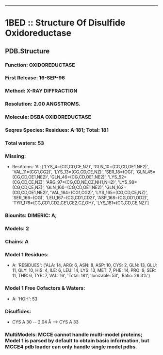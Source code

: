---
# 1BED :: Structure Of Disulfide Oxidoreductase
## PDB.Structure
### Function: OXIDOREDUCTASE
### First Release: 16-SEP-96
### Method: X-RAY DIFFRACTION
### Resolution: 2.00 ANGSTROMS.
### Molecule: DSBA OXIDOREDUCTASE
### Seqres Species: Residues: A:181; Total: 181
### Total waters: 53
### Missing:
  - ResAtoms:
 'A': ['LYS_4=(CG,CD,CE,NZ)', 'GLN_10=(CG,CD,OE1,NE2)', 'VAL_11=(CG1,CG2)', 'LYS_13=(CG,CD,CE,NZ)', 'SER_18=(OG)', 'GLN_45=(CG,CD,OE1,NE2)', 'GLN_46=(CG,CD,OE1,NE2)', 'LYS_52=(CG,CD,CE,NZ)', 'ARG_97=(CG,CD,NE,CZ,NH1,NH2)', 'LYS_98=(CG,CD,CE,NZ)', 'GLN_160=(CG,CD,OE1,NE2)', 'GLN_162=(CG,CD,OE1,NE2)', 'VAL_164=(CG1,CG2)', 'LYS_165=(CG,CD,CE,NZ)', 'SER_166=(OG)', 'LEU_167=(CG,CD1,CD2)', 'ASP_168=(CG,OD1,OD2)', 'TYR_176=(CG,CD1,CD2,CE1,CE2,CZ,OH)',
       'LYS_181=(CG,CD,CE,NZ)']

### Biounits: DIMERIC: A;
### Models: 2
### Chains: A
### Model 1 Residues:
  - A:
 'RESIDUES': ('ALA: 14, ARG: 6, ASN: 8, ASP: 10, CYS: 2, GLN: 13, GLU: 11, GLY: 10, HIS: 4, ILE: 6, LEU: 14, LYS: 13, MET: 7, PHE: 14, PRO: 9, SER: 11, THR: 6, TYR: 7, VAL: 16', 'Total: 181', 'Ionizable: 53',
              'Ratio: 29.3%')

### Model 1 Free Cofactors & Waters:
  - A:
 'HOH': 53

### Disulfides:
  - CYS A  30 -- 2.04 Å --> CYS A  33

### MultiModels: MCCE cannot handle multi-model proteins; Model 1 is parsed by default to obtain basic information, but MCCE4 pdb loader can only handle single model pdbs.
